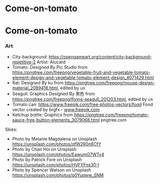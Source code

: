 # Come-on-tomato
# Come-on-tomato


### Art
- City-background: https://opengameart.org/content/city-background-repetitive-2 Artist: Alucard
- Tomato: Designed By Pic Studio from https://pngtree.com/freepng/vegetable-fruit-and-vegetable-tomato-element-design-and-vegetable-tomato-element-design_4071429.html
- Rat: Designed By ku from https://pngtree.com/freepng/mouse-design-material_2089418.html, edited by us
- Seagull: Graphics Designed By 黑色 from https://pngtree.com/freepng/flying-seagull_201203.html, edited by us
- Tomato can: https://www.freepik.com/free-photos-vectors/food Food vector created by brgfx - www.freepik.com
- Ketchup bottle: Graphics from https://pngtree.com/freepng/tomato-sauce-free-button-elements_3079068.html pngtree.com


Skies:
- Photo by Melanie Magdalena on Unsplash https://unsplash.com/photos/qfW2R0n6CfY
- Photo by Chan Hoi on Unsplash https://unsplash.com/photos/EawumO7WTv4
- Photo by Patrick Fore on Unsplash https://unsplash.com/photos/HVFYFns30-I
- Photo by Spencer Watson on Unsplash https://unsplash.com/photos/p0Yupww_SNM
